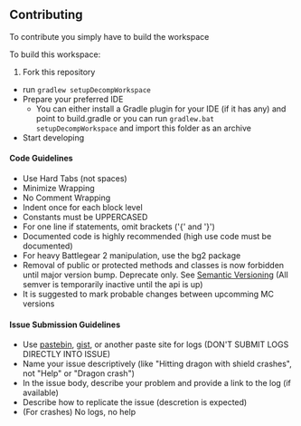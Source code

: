 ## Contributing
To contribute you simply have to build the workspace

To build this workspace:
1. Fork this repository
* run `gradlew setupDecompWorkspace`
* Prepare your preferred IDE
  * You can either install a Gradle plugin for your IDE (if it has any) and point to build.gradle or you can run `gradlew.bat setupDecompWorkspace` and import this folder as an archive
* Start developing

#### Code Guidelines
- Use Hard Tabs (not spaces)
- Minimize Wrapping
- No Comment Wrapping
- Indent once for each block level
- Constants must be UPPERCASED
- For one line if statements, omit brackets ('{' and '}')
- Documented code is highly recommended (high use code must be documented)
- For heavy Battlegear 2 manipulation, use the bg2 package
- Removal of public or protected methods and classes is now forbidden until major version bump. Deprecate only. See [Semantic Versioning](http://semver.org) (All semver is temporarily inactive until the api is up)
- It is suggested to mark probable changes between upcomming MC versions

#### Issue Submission Guidelines
- Use [pastebin](http://pastebin.com), [gist](https://gist.github.com/), or another paste site for logs (DON'T SUBMIT LOGS DIRECTLY INTO ISSUE)
- Name your issue descriptively (like "Hitting dragon with shield crashes", not "Help" or "Dragon crash")
- In the issue body, describe your problem and provide a link to the log (if available)
- Describe how to replicate the issue (descretion is expected)
- (For crashes) No logs, no help
